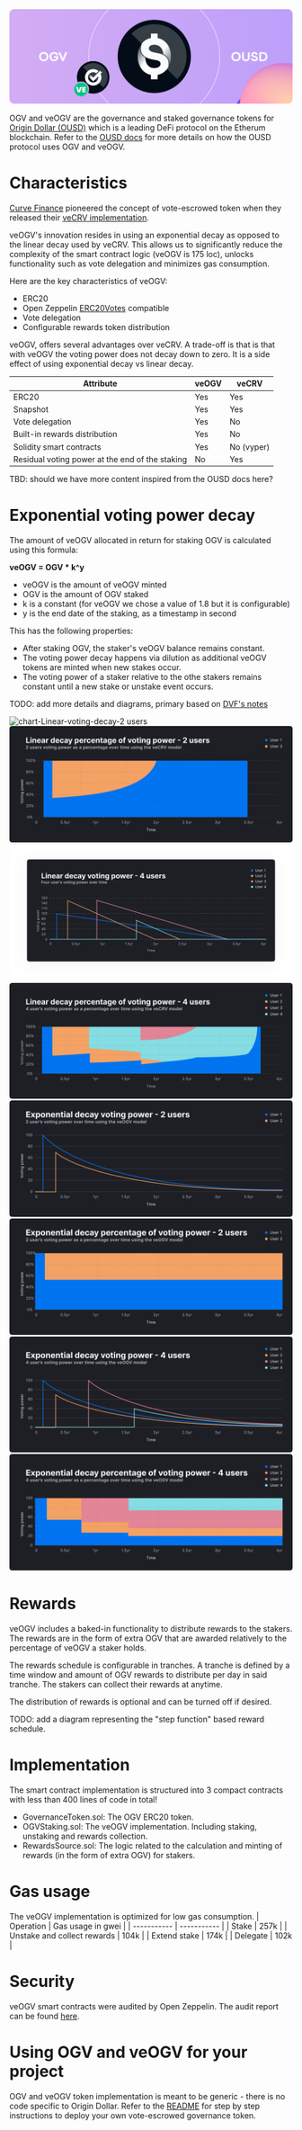 



<img alt="OGV and OUSD" src="assets/img/ogv_and_ousd.png">



OGV and veOGV are the governance and staked governance tokens for [Origin Dollar (OUSD)](https://ousd.com) which is a leading DeFi protocol on the Etherum blockchain. Refer to the [OUSD docs](https://docs.ousd.com/governance/ogv-staking) for more details on  how the OUSD protocol uses OGV and veOGV.

# Characteristics

[Curve Finance](https://curve.fi) pioneered the concept of vote-escrowed token when they released their [veCRV implementation](https://github.com/curvefi/curve-dao-contracts/blob/1086fe318b705d7d7b47f141c2aee33663c32d14/contracts/VotingEscrow.vy).

veOGV's innovation resides in using an exponential decay as opposed to the linear decay used by veCRV. This allows us to significantly reduce the complexity of the smart contract logic (veOGV is 175 loc), unlocks functionality such as vote delegation and minimizes gas consumption.

Here are the key characteristics of veOGV:
 - ERC20
 - Open Zeppelin [ERC20Votes](https://github.com/OpenZeppelin/openzeppelin-contracts/blob/master/contracts/token/ERC20/extensions/ERC20Votes.sol) compatible
 - Vote delegation
 - Configurable rewards token distribution

veOGV, offers several advantages over veCRV. A trade-off is that is that with veOGV the voting power does not decay down to zero. It is a side effect of using exponential decay vs linear decay.

| Attribute | veOGV | veCRV |
| ----------- | ----------- | ----------- |
| ERC20      | Yes | Yes |
| Snapshot | Yes | Yes |
| Vote delegation | Yes | No |
| Built-in rewards distribution | Yes | No |
| Solidity smart contracts | Yes | No (vyper) |
| Residual voting power at the end of the staking | No  | Yes |

TBD: should we have more content inspired from the OUSD docs here?

# Exponential voting power decay</h1>

The amount of veOGV allocated in return for staking OGV is calculated using this formula:

**veOGV = OGV * k^y**
 - veOGV is the amount of veOGV minted
 - OGV is the amount of OGV staked
 - k is a constant (for veOGV we chose a value of 1.8 but it is configurable)
 - y is the end date of the staking, as a timestamp in second

This has the following properties:

 - After staking OGV, the staker's veOGV balance remains constant.
 - The voting power decay happens via dilution as additional veOGV tokens are minted when new stakes occur.
 - The voting power of a staker relative to the othe stakers remains constant until a new stake or unstake event occurs.

TODO: add more details and diagrams, primary based on [DVF's notes](https://gist.github.com/DanielVF/728326db026c3f95a4e994b286a0a147)

<img alt="chart-Linear-voting-decay-2 users" src="assets/img/chart-Linear-voting-decay-2users.png">

<img alt="chart-Linear-decay-percentage-of-voting-power-2-users" src="assets/img/Linear-decay-percentage-of-voting-power-2-users.png">

<img alt="chart-Linear-decay-voting -power-4-users" src="assets/img/Linear-decay-voting -power-4-users.png">

<img alt="chart-Linear-decay-percentage-of-voting-power-4-users" src="assets/img/Linear-decay-percentage-of-voting-power-4-users.png">

<img alt="chart-Exponential-decay-voting-power-2-users" src="assets/img/Exponential-decay-voting-power-2-users.png">

<img alt="chart-Exponential-decay-percentage-of-voting-power-2-users" src="assets/img/Exponential-decay-percentage-of-voting-power-2-users.png">

<img alt="chart-Exponential-decay-voting-power-4-users" src="assets/img/Exponential-decay-voting-power-4-users.png">

<img alt="chart-Exponential-decay-percentage-of-voting-power-4-users" src="assets/img/Exponential-decay-percentage-of-voting-power-4-users.png">



# Rewards
veOGV includes a baked-in functionality to distribute rewards to the stakers. The rewards are in the form of extra OGV that are awarded relatively to the percentage of veOGV a staker holds.

The rewards schedule is configurable in tranches. A tranche is defined by a time window and amount of OGV rewards to distribute per day in said tranche. The stakers can collect their rewards at anytime.

The distribution of rewards is optional and can be turned off if desired.

TODO: add a diagram representing the "step function" based reward schedule.

# Implementation

The smart contract implementation is structured into 3 compact contracts with less than 400 lines of code in total! 
 - GovernanceToken.sol: The OGV ERC20 token.
 - OGVStaking.sol: The veOGV implementation. Including staking, unstaking and rewards collection.
 - RewardsSource.sol: The logic related to the calculation and minting of rewards (in the form of extra OGV) for stakers.

# Gas usage
The veOGV implementation is optimized for low gas consumption.
| Operation | Gas usage in gwei |
| ----------- | ----------- |
| Stake      | 257k |
| Unstake and collect rewards | 104k |
| Extend stake | 174k |
| Delegate | 102k |

# Security
veOGV smart contracts were audited by Open Zeppelin. The audit report can be found [here](https://github.com/OriginProtocol/security/blob/master/audits/Solidified%20-%20OGV%2C%20wOUSD%2C%20and%20ERC721a%20-%20May%202022.pdf).

# Using OGV and veOGV for your project
OGV and veOGV token implementation is meant to be generic - there is no code specific to Origin Dollar. Refer to the [README](https://github.com/OriginProtocol/veogv/blob/main/README.md) for step by step instructions to deploy your own vote-escrowed governance token.
